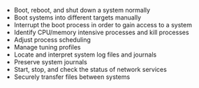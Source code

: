 -   Boot, reboot, and shut down a system normally
-   Boot systems into different targets manually
-   Interrupt the boot process in order to gain access to a system
-   Identify CPU/memory intensive processes and kill processes
-   Adjust process scheduling
-   Manage tuning profiles
-   Locate and interpret system log files and journals
-   Preserve system journals
-   Start, stop, and check the status of network services
-   Securely transfer files between systems